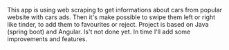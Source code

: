 This app is using  web scraping to get informations about cars from popular website with cars ads. Then it's make possible to swipe them left or right like tinder, to add them to favourites or reject. 
Project is based on Java (spring boot) and Angular. Is't not done yet. In time I'll add some improvements and features.
